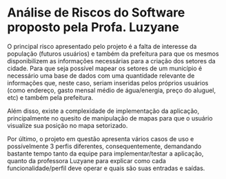 # Análise de Riscos do Software proposto pela Profa. Luzyane

O principal risco apresentado pelo projeto é a falta de interesse da população (futuros usuários) e também da prefeitura para que os mesmos disponibilizem as informações necessárias para a criação dos setores da cidade. Para que seja possível mapear os setores de um município é necessário uma base de dados com uma quantidade relevante de informações que, neste caso, seriam inseridas pelos próprios usuários (como endereço, gasto mensal médio de água/energia, preço do aluguel, etc) e também pela prefeitura.

Além disso, existe a complexidade de implementação da aplicação, principalmente no quesito de manipulação de mapas para que o usuário visualize sua posição no mapa setorizado.

Por último, o projeto em questão apresenta vários casos de uso e possívelmente 3 perfis diferentes, consequentemente, demandando bastante tempo tanto da equipe para implementar/testar a aplicação, quanto da professora Luzyane para explicar como cada funcionalidade/perfil deve operar e quais são suas entradas e saídas.